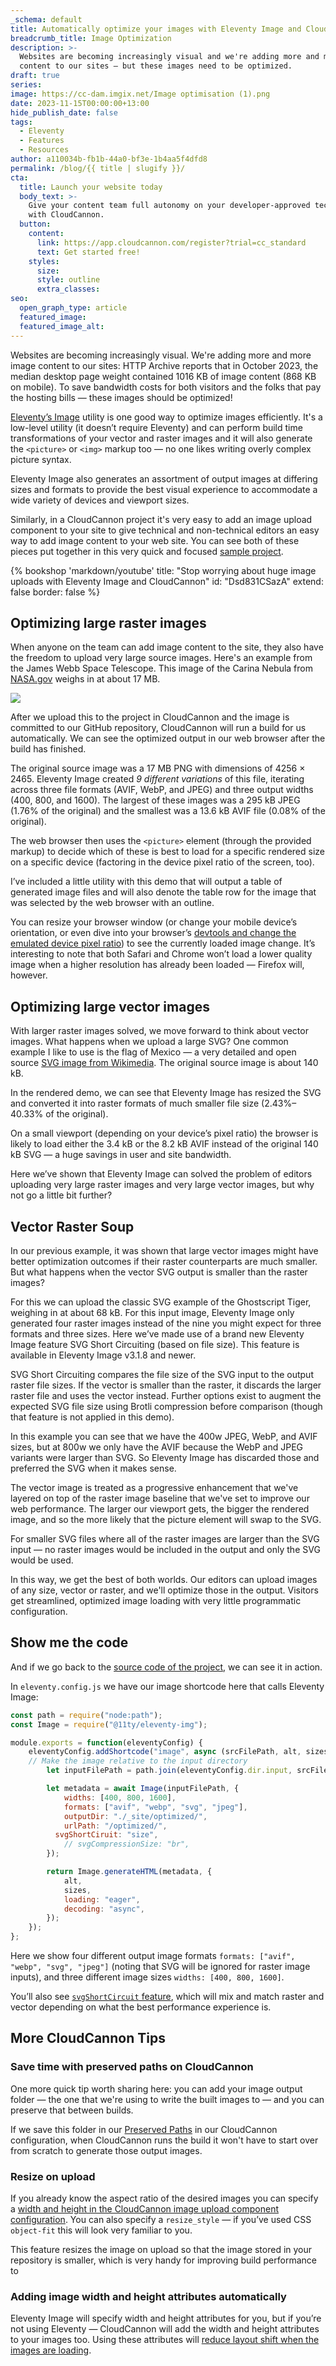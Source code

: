 ```yaml
---
_schema: default
title: Automatically optimize your images with Eleventy Image and CloudCannon
breadcrumb_title: Image Optimization
description: >-
  Websites are becoming increasingly visual and we're adding more and more image
  content to our sites — but these images need to be optimized. 
draft: true
series:
image: https://cc-dam.imgix.net/Image optimisation (1).png
date: 2023-11-15T00:00:00+13:00
hide_publish_date: false
tags:
  - Eleventy
  - Features
  - Resources
author: a110034b-fb1b-44a0-bf3e-1b4aa5f4dfd8
permalink: /blog/{{ title | slugify }}/
cta:
  title: Launch your website today
  body_text: >-
    Give your content team full autonomy on your developer-approved tech stack
    with CloudCannon.
  button:
    content:
      link: https://app.cloudcannon.com/register?trial=cc_standard
      text: Get started free!
    styles:
      size:
      style: outline
      extra_classes:
seo:
  open_graph_type: article
  featured_image:
  featured_image_alt:
---
```

Websites are becoming increasingly visual. We're adding more and more image content to our sites: HTTP Archive reports that in October 2023, the median desktop page weight contained 1016 KB of image content (868 KB on mobile). To save bandwidth costs for both visitors and the folks that pay the hosting bills — these images should be optimized!

[Eleventy’s Image](https://www.11ty.dev/docs/plugins/image/) utility is one good way to optimize images efficiently. It's a low-level utility (it doesn’t require Eleventy) and can perform build time transformations of your vector and raster images and it will also generate the `<picture>` or `<img>` markup too — no one likes writing overly complex picture syntax.

Eleventy Image also generates an assortment of output images at differing sizes and formats to provide the best visual experience to accommodate a wide variety of devices and viewport sizes.

Similarly, in a CloudCannon project it's very easy to add an image upload component to your site to give technical and non-technical editors an easy way to add image content to your web site. You can see both of these pieces put together in this very quick and focused [sample project](https://github.com/zachleat/demo-cloudcannon-image-optimization).

{% bookshop 'markdown/youtube' title: "Stop worrying about huge image uploads with Eleventy Image and CloudCannon" id: "Dsd831CSazA" extend: false border: false %}

## Optimizing large raster images

When anyone on the team can add image content to the site, they also have the freedom to upload very large source images. Here's an example from the James Webb Space Telescope. This image of the Carina Nebula from [NASA.gov](http://nasa.gov/) weighs in at about 17 MB.

![](https://cc-dam.imgix.net/ONZw4QWeM9-1600.jpeg)

After we upload this to the project in CloudCannon and the image is committed to our GitHub repository, CloudCannon will run a build for us automatically. We can see the optimized output in our web browser after the build has finished.

The original source image was a 17 MB PNG with dimensions of 4256 × 2465. Eleventy Image created *9 different variations* of this file, iterating across three file formats (AVIF, WebP, and JPEG) and three output widths (400, 800, and 1600). The largest of these images was a 295 kB JPEG (1.76% of the original) and the smallest was a 13.6 kB AVIF file (0.08% of the original).

The web browser then uses the `<picture>` element (through the provided markup) to decide which of these is best to load for a specific rendered size on a specific device (factoring in the device pixel ratio of the screen, too).

I’ve included a little utility with this demo that will output a table of generated image files and will also denote the table row for the image that was selected by the web browser with an outline.

You can resize your browser window (or change your mobile device’s orientation, or even dive into your browser’s [devtools and change the emulated device pixel ratio](https://developer.chrome.com/docs/devtools/device-mode/#dpr)) to see the currently loaded image change. It’s interesting to note that both Safari and Chrome won’t load a lower quality image when a higher resolution has already been loaded — Firefox will, however.

## Optimizing large vector images

With larger raster images solved, we move forward to think about vector images. What happens when we upload a large SVG? One common example I like to use is the flag of Mexico — a very detailed and open source [SVG image from Wikimedia](https://commons.wikimedia.org/wiki/File:Flag_of_Mexico.svg). The original source image is about 140 kB.

In the rendered demo, we can see that Eleventy Image has resized the SVG and converted it into raster formats of much smaller file size (2.43%–40.33% of the original).

On a small viewport (depending on your device’s pixel ratio) the browser is likely to load either the 3.4 kB or the 8.2 kB AVIF instead of the original 140 kB SVG — a huge savings in user and site bandwidth.

Here we’ve shown that Eleventy Image can solved the problem of editors uploading very large raster images and very large vector images, but why not go a little bit further?

## Vector Raster Soup

In our previous example, it was shown that large vector images might have better optimization outcomes if their raster counterparts are much smaller. But what happens when the vector SVG output is smaller than the raster images?

For this we can upload the classic SVG example of the Ghostscript Tiger, weighing in at about 68 kB. For this input image, Eleventy Image only generated four raster images instead of the nine you might expect for three formats and three sizes. Here we’ve made use of a brand new Eleventy Image feature SVG Short Circuiting (based on file size). This feature is available in Eleventy Image v3.1.8 and newer.

SVG Short Circuiting compares the file size of the SVG input to the output raster file sizes. If the vector is smaller than the raster, it discards the larger raster file and uses the vector instead. Further options exist to augment the expected SVG file size using Brotli compression before comparison (though that feature is not applied in this demo).

In this example you can see that we have the 400w JPEG, WebP, and AVIF sizes, but at 800w we only have the AVIF because the WebP and JPEG variants were larger than SVG. So Eleventy Image has discarded those and preferred the SVG when it makes sense.

The vector image is treated as a progressive enhancement that we've layered on top of the raster image baseline that we've set to improve our web performance. The larger our viewport gets, the bigger the rendered image, and so the more likely that the picture element will swap to the SVG.

For smaller SVG files where all of the raster images are larger than the SVG input — no raster images would be included in the output and only the SVG would be used.

In this way, we get the best of both worlds. Our editors can upload images of any size, vector or raster, and we'll optimize those in the output. Visitors get streamlined, optimized image loading with very little programmatic configuration.

<!-- notionvc: bf55b902-993a-4829-b2db-946ba4118060 -->

## Show me the code

And if we go back to the [source code of the project](https://github.com/zachleat/demo-cloudcannon-image-optimization), we can see it in action.

In `eleventy.config.js` we have our image shortcode here that calls Eleventy Image:

```javascript
const path = require("node:path");
const Image = require("@11ty/eleventy-img");

module.exports = function(eleventyConfig) {
	eleventyConfig.addShortcode("image", async (srcFilePath, alt, sizes) => {
    // Make the image relative to the input directory
		let inputFilePath = path.join(eleventyConfig.dir.input, srcFilePath);

		let metadata = await Image(inputFilePath, {
			widths: [400, 800, 1600],
			formats: ["avif", "webp", "svg", "jpeg"],
			outputDir: "./_site/optimized/",
			urlPath: "/optimized/",
		  svgShortCiruit: "size",
			// svgCompressionSize: "br",
		});

		return Image.generateHTML(metadata, {
			alt,
			sizes,
			loading: "eager",
			decoding: "async",
		});
	});
};
```

Here we show four different output image formats `formats: ["avif", "webp", "svg", "jpeg"]` (noting that SVG will be ignored for raster image inputs), and three different image sizes `widths: [400, 800, 1600]`.

You’ll also see [`svgShortCircuit` feature](https://www.11ty.dev/docs/plugins/image/#skip-raster-formats-for-svg), which will mix and match raster and vector depending on what the best performance experience is.

## More CloudCannon Tips

### Save time with preserved paths on CloudCannon

One more quick tip worth sharing here: you can add your image output folder — the one that we're using to write the built images to — and you can preserve that between builds.

If we save this folder in our [Preserved Paths](https://cloudcannon.com/documentation/articles/caching-specific-folders-to-reduce-build-times/#preserved-paths) in our CloudCannon configuration, when CloudCannon runs the build it won't have to start over from scratch to generate those output images.

### Resize on upload

If you already know the aspect ratio of the desired images you can specify a [width and height in the CloudCannon image upload component configuration](https://cloudcannon.com/documentation/articles/using-upload-inputs-to-edit-your-data/#width). You can also specify a `resize_style`&nbsp;— if you’ve used CSS `object-fit` this will look very familiar to you.

This feature resizes the image on upload so that the image stored in your repository is smaller, which is very handy for improving build performance to

### Adding image width and height attributes automatically

Eleventy Image will specify width and height attributes for you, but if you’re not using Eleventy — CloudCannon will add the width and height attributes to your images too. Using these attributes will [reduce layout shift when the images are loading](https://developer.chrome.com/docs/lighthouse/best-practices/image-aspect-ratio/#check-the-images-width-and-height-attributes-in-the-html).

<!-- notionvc: a4da286a-ee0f-45e0-8915-31e49ff3a069 -->